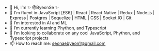 - 👋 Hi, I’m ✨ @ByeonSe ✨ 
- 💪 I'm fluent in JavaScript [ES6] | React | React Native | Redux | Node.js | Express | Postgres | Sequelize | HTML | CSS | Socket.IO | Git
- 👀 I’m interested in AI and ML
- 🌱 I’m currently learning Phython, and Typescript
- 💞️ I’m looking to collaborate on any cool JavaScript, Phython, and Typescript projects
- 📫 How to reach me: seonaebyeon1@gmail.com

<!---
ByeonSe/ByeonSe is a ✨ special ✨ repository because its `README.md` (this file) appears on your GitHub profile.
You can click the Preview link to take a look at your changes.
--->
